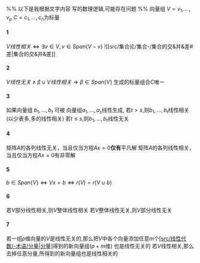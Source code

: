 


%% 以下是我根据文字内容 写的数理逻辑,可能存在问题 %%
向量组 $V=v_1,\dots,v_{p}$
$C=c_1,\dots,c_{n}$为标量
#### 1
$V线性相关\Longleftrightarrow \exists v\in V,v\in Span \{V-v\}$
![[src/集合论/集合-/集合的交&并&差#差|集合的交&并&差]]
#### 2
$V线性无关\land \beta\cup V 线性相关\Longrightarrow  \beta\in Span \{V\}$ 生成的标量组合$C$唯一
#### 3
如果向量组 $b_1,\dots,b_{t}$ 可被 向量组$a_1,\dots,a_{s}$线性生成, 
若$t>s$,则$b_1,\dots,b_{t}$线性相关 (以少表多,多的线性相关)
若$t\leq s$,则$b_1,\dots,b_{t}$线性无关
#### 4
矩阵$A$的各列线性无关，当且仅当方程$Ax=0$**仅有**平凡解
矩阵$A$的各列线性相关，当且仅当方程$Ax=0$有非零解
#### 5
$b\in Span \{V\}\Longleftrightarrow Vx=b\Longleftrightarrow r(V)=r(V\cup b)$ 
#### 6
若$V$部分线性相关,则$V$整体线性相关
若$V$整体线性无关,则$V$部分线性无关
#### 7
若一组$p$维向量的$V$是线性无关的,那么把$V$中各个向量添加任意$m$个[[src/线性代数/-术语/分量|分量]](就是添加维度)得到的新向量组($p+m$维) 也是线性无关的
若$V$线性相关,那么去掉任意分量,所得到的新向量组也是线性相关的

